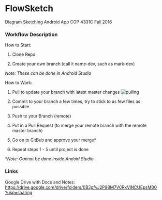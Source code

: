 # FlowSketch
Diagram Sketching Android App
COP 4331C Fall 2016

### Workflow Description
How to Start:

1. Clone Repo

2. Create your own branch (call it name-dev, such as mark-dev)

*Note: These can be done in Android Studio*


How to Work:

1. Pull to update your branch with latest master changes
![pulling](http://i.imgur.com/UUtaFSI.png "Logo Title Text 1")

2. Commit to your branch a few times, try to stick to as few files as possible

3. Push to your Branch (remote)

4. Put in a Pull Request (to merge your remote branch with the remote master branch)

5. Go on to GitBub and approve your merge*

6. Repeat steps 1 - 5 until project is done

**Note: Cannot be done inside Andoid Studio*

### Links
Google Drive with Docs and Notes: 
https://drive.google.com/drive/folders/0B3pfvJ2P98M7V0RxVjNCUEpsM00?usp=sharing
